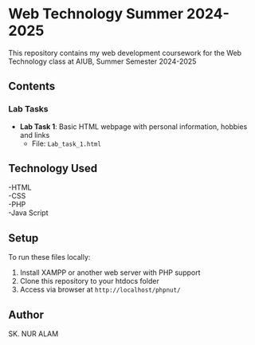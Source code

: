 # Web Technology Summer 2024-2025

This repository contains my web development coursework for the Web Technology class at AIUB, Summer Semester 2024-2025

## Contents

### Lab Tasks
- **Lab Task 1**: Basic HTML webpage with personal information, hobbies and links
  - File: `Lab_task_1.html`


## Technology Used
-HTML <br>
-CSS<br>
-PHP<br>
-Java Script

## Setup
To run these files locally:
1. Install XAMPP or another web server with PHP support
2. Clone this repository to your htdocs folder
3. Access via browser at `http://localhost/phpnut/`

## Author
SK. NUR ALAM
